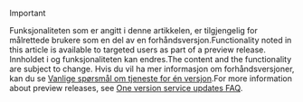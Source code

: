 > [!IMPORTANT]
> <span data-ttu-id="e67a4-101">Funksjonaliteten som er angitt i denne artikkelen, er tilgjengelig for målrettede brukere som en del av en forhåndsversjon.</span><span class="sxs-lookup"><span data-stu-id="e67a4-101">Functionality noted in this article is available to targeted users as part of a preview release.</span></span> <span data-ttu-id="e67a4-102">Innholdet i og funksjonaliteten kan endres.</span><span class="sxs-lookup"><span data-stu-id="e67a4-102">The content and the functionality are subject to change.</span></span> <span data-ttu-id="e67a4-103">Hvis du vil ha mer informasjon om forhåndsversjoner, kan du se [Vanlige spørsmål om tjeneste for én versjon](https://docs.microsoft.com/dynamics365/unified-operations/fin-and-ops/get-started/one-version).</span><span class="sxs-lookup"><span data-stu-id="e67a4-103">For more information about preview releases, see [One version service updates FAQ](https://docs.microsoft.com/dynamics365/unified-operations/fin-and-ops/get-started/one-version).</span></span>
